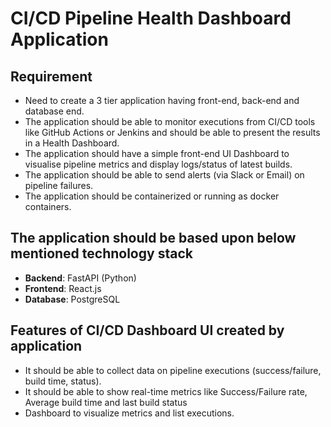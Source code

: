 
# CI/CD Pipeline Health Dashboard Application

## Requirement

- Need to create a 3 tier application having front-end, back-end and database end. 
- The application should be able to monitor executions from CI/CD tools like GitHub Actions or Jenkins and should be able to present the results in a Health Dashboard. 
- The application should have a simple front-end UI Dashboard to visualise pipeline metrics and display logs/status of latest builds.
- The application should be able to send alerts (via Slack or Email) on pipeline failures.
- The application should be containerized or running as docker containers.


## The application should be based upon below mentioned technology stack 
- **Backend**: FastAPI (Python)
- **Frontend**: React.js
- **Database**: PostgreSQL

## Features of CI/CD Dashboard UI created by application
- It should be able to collect data on pipeline executions (success/failure, build time, status). 
- It should be able to show real-time metrics like Success/Failure rate, Average build time and last build status
- Dashboard to visualize metrics and list executions.